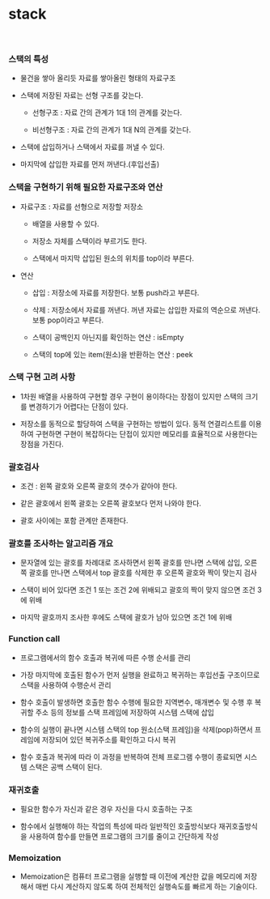 # stack

<br>

### 스택의 특성

- 물건을 쌓아 올리듯 자료를 쌓아올린 형태의 자료구조

- 스택에 저장된 자료는 선형 구조를 갖는다.

    - 선형구조 : 자료 간의 관계가 1대 1의 관계를 갖는다.

    - 비선형구조 : 자료 간의 관계가 1대 N의 관계를 갖는다.

- 스택에 삽입하거나 스택에서 자료를 꺼낼 수 있다.

- 마지막에 삽입한 자료를 먼저 꺼낸다.(후입선출)

### 스택을 구현하기 위해 필요한 자료구조와 연산

- 자료구조 : 자료를 선형으로 저장할 저장소

    - 배열을 사용할 수 있다.

    - 저장소 자체를 스택이라 부르기도 한다.

    - 스택에서 마지막 삽입된 원소의 위치를 top이라 부른다.

- 연산

    - 삽입 : 저장소에 자료를 저장한다. 보통 push라고 부른다.

    - 삭제 : 저장소에서 자료를 꺼낸다. 꺼낸 자료는 삽입한 자료의 역순으로 꺼낸다. 보통 pop이라고 부른다.

    - 스택이 공백인지 아닌지를 확인하는 연산 : isEmpty

    - 스택의 top에 있는 item(원소)을 반환하는 연산 : peek

### 스택 구현 고려 사항

- 1차원 배열을 사용하여 구현할 경우 구현이 용이하다는 장점이 있지만 스택의 크기를 변경하기가 어렵다는 단점이 있다.

- 저장소를 동적으로 할당하여 스택을 구현하는 방법이 있다. 동적 연결리스트를 이용하여 구현하면 구현이 복잡하다는 단접이 있지만 메모리를 효율적으로 사용한다는 장점을 가진다.

### 괄호검사

- 조건 : 왼쪽 괄호와 오른쪽 괄호의 갯수가 같아야 한다.

- 같은 괄호에서 왼쪽 괄호는 오른쪽 괄호보다 먼저 나와야 한다.

- 괄호 사이에는 포함 관계만 존재한다.

### 괄호를 조사하는 알고리즘 개요

- 문자열에 있는 괄호를 차례대로 조사하면서 왼쪽 괄호를 만나면 스택에 삽입, 오른쪽 괄호를 만나면 스택에서 top 괄호를 삭제한 후 오른쪽 괄호와 짝이 맞는지 검사

- 스택이 비어 있다면 조건 1 또는 조건 2에 위배되고 괄호의 짝이 맞지 않으면 조건 3에 위배

- 마지막 괄호까지 조사한 후에도 스택에 괄호가 남아 있으면 조건 1에 위배

### Function call

- 프로그램에서의 함수 호출과 복귀에 따른 수행 순서를 관리

- 가장 마지막에 호출된 함수가 먼저 실행을 완료하고 복귀하는 후입선출 구조이므로 스택을 사용하여 수행순서 관리

- 함수 호출이 발생하면 호출한 함수 수행에 필요한 지역변수, 매개변수 및 수행 후 복귀할 주소 등의 정보를 스택 프레임에 저장하여 시스템 스택에 삽입

- 함수의 실행이 끝나면 시스템 스택의 top 원소(스택 프레임)을 삭제(pop)하면서 프레임에 저장되어 있던 복귀주소를 확인하고 다시 복귀

- 함수 호출과 복귀에 따라 이 과정을 반복하여 전체 프로그램 수행이 종료되면 시스템 스택은 공백 스택이 된다.

### 재귀호출

- 필요한 함수가 자신과 같은 경우 자신을 다시 호출하는 구조

- 함수에서 실행해야 하는 작업의 특성에 따라 일반적인 호출방식보다 재귀호출방식을 사용하여 함수를 만들면 프로그램의 크기를 줄이고 간단하게 작성

### Memoization

- Memoization은 컴퓨터 프로그램을 실행할 때 이전에 계산한 값을 메모리에 저장해서 매번 다시 계산하지 않도록 하여 전체적인 실행속도를 빠르게 하는 기술이다.

